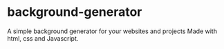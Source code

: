 # background-generator
A simple background generator for your websites and projects
Made with html, css and Javascript.
